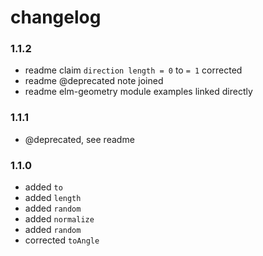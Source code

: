 # changelog

### 1.1.2

- readme claim `direction length = 0` to `= 1` corrected
- readme @deprecated note joined
- readme elm-geometry module examples linked directly

### 1.1.1

- @deprecated, see readme

### 1.1.0

- added `to`
- added `length`
- added `random`
- added `normalize`
- added `random`
- corrected `toAngle`
